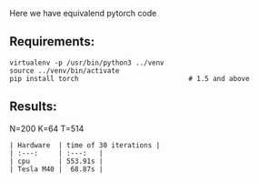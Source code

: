 Here we have equivalend pytorch code

## Requirements:

	virtualenv -p /usr/bin/python3 ../venv
	source ../venv/bin/activate
	pip install torch							# 1.5 and above

## Results:

N=200 K=64 T=514

	| Hardware  | time of 30 iterations | 
	| :---:     | :---:   | 
	| cpu       | 553.91s | 
	| Tesla M40 |  68.87s | 
